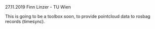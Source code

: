 27.11.2019 Finn Linzer - TU Wien

This is going to be a toolbox soon, to provide pointcloud data to rosbag records (timesync).

